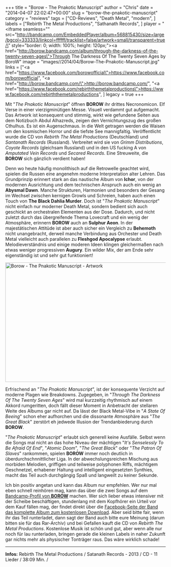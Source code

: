 +++
title = "Borow - The Pnakotic Manuscript"
author = "Chris"
date = "2014-04-07 22:02:47+00:00"
slug = "borow-the-pnakotic-manuscript"
category = "reviews"
tags = ["CD-Reviews", "Death Metal", "modern", ]
labels = ["Rebirth The Metal Productions", "Sathanath Records", ]
player = "<iframe seamless=\"\" src=\"http://bandcamp.com/EmbeddedPlayer/album=568815430/size=large/bgcol=333333/linkcol=ffffff/tracklist=false/artwork=small/transparent=true/\" style=\"border: 0; width: 100%; height: 120px;\"><a href=\"http://borow.bandcamp.com/album/through-the-darkness-of-the-twenty-seven-ages\">Through The Darkness Of The Twenty Seven Ages by BoroW</a></iframe>"
image = "images//2014/04/Borow-The-Pnakotic-Manuscript.jpg"
links = ["<a href=\"https://www.facebook.com/borowofficial\">https://www.facebook.com/borowofficial</a>", "<a href=\"http://borow.bandcamp.com/\">http://borow.bandcamp.com/</a>", "<a href=\"https://www.facebook.com/rebirththemetalproductions\">https://www.facebook.com/rebirththemetalproductions</a>", ]
legacy = true
+++

Mit "_The Pnakotic Manuscript_" öffnen **BOROW** ihr drittes Necronomicon. Elf Verse in einer vierzigminütigen Messe. Visuell verdammt gut aufgemacht. Das Artwork ist konsequent und stimmig, wirkt wie gefundene Seiten aus dem Notizbuch Abdul Alhazreds, zeigen den Vernichtungszug des großen Cthulhus. Es ist ein Augenschmaus.
In die Welt getragen werden die Waisen um den kosmischen Horror und die tiefste See mannigfaltig. Veröffentlicht wurde die CD von _Rebirth The Metal Productions_ (Deutschland) und _Santanath Records_ (Russland). Verbreitet wird sie von _Grimm Distributions_, _Coyote Records_ (gleichsam Russland) und  in den US fucking A von _Amputated Vein Records_ und _Secared Records_. Eine Streuweite, die **BOROW** sich gänzlich verdient haben!

Denn wo heute häufig monolithisch auf die Retrowelle geachtet wird, spielen die Russen eine angenehm moderne Interpretation alter Lehren. Das Grundprinzip erinnert stark an das nautische Album von **Ichor**, von der modernen Ausrichtung und dem technischen Anspruch auch ein wenig an **Abysmal Dawn**. Manche Strukturen, Harmonien und besonders der Gesang im Wechsel zwischen kernigen Growls und Schreien, haben auch einen Touch von **The Black Dahlia Murder**.
Doch ist "_The Pnakotic Manuscript_" nicht einfach nur moderner Death Metal, sondern bedient sich auch geschickt an orchestralen Elementen aus der Dose. Dadurch, und nicht zuletzt durch das übergreifende Thema Lovecraft und ein wenig der Atmosphäre, erinnern **BOROW** auch an **Sulphur Aeon**. In der majestätischen Attitüde ist aber auch sicher ein Vergleich zu **Behemoth** nicht unangebracht, derweil manche Verbindung aus Orchester und Death Metal vielleicht auch parallelen zu **Fleshgod Apocalypse** erlaubt. Melodieverständnis und einige moderen Ideen klingen gleichermaßen nach etwas weniger progressiven **Augury**. Ein wilder Mix, der am Ende sehr eigenständig ist und sehr gut funktioniert!

<img alt="Borow - The Pnakotic Manuscript - Artwork" class="aligncenter size-large wp-image-12862" height="374" src="images//2014/04/Borow-The-Pnakotic-Manuscript-Artwork-690x374.jpg" width="690"/>

Erfrischend an "_The Pnakotic Manuscript_", ist der konsequente Verzicht auf moderne Plagen wie Breakdowns. Zugegeben, in "_Through The Darkness Of The Twenty Seven Ages_" wird mal kurzzeitig rhythmisch auf einem Akkord rumgeritten, doch fällt dieser Moment in Anbetracht der stellaren Weite des Albums gar nicht auf. Da lässt der Black Metal-Vibe in "_A State Of Beeing_" schon eher aufhorchen und die dissonante Atmosphäre aus "_The Great Black_" zerstört eh jedwede Illusion der Trendanbiederung durch **BOROW**.

"_The Pnakotic Manuscript_" erlaubt sich generell keine Ausfälle. Selbst wenn die Songs mal nicht an das hohe Niveau der mächtigen "_It's Senselessly To Be Afraid Of End_", "_Atomic Doom_", "_The Great Black_" oder "_The Patron Of Slaves_" rankommen, spielen **BOROW** immer noch deutlich in überdurchschnnittlicher Liga.
In der abwechslungsreichen Mischung aus morbiden Melodien, griffigen und teilweise polyphonen Riffs, mächtigem Geschnetzel, erhabener Haltung und intelligent eingesetzten Synthies, macht das Teil auch durchgängig Spaß und langweilt zu keiner Sekunde.

Ich bin positiv angetan und kann das Album nur empfehlen. Wer nur mal eben schnell reinhören mag, kann das über die zwei Songs auf dem <a href="http://borow.bandcamp.com/">Bandcamp-Profil von **BOROW**</a> machen. Wer sich lieber etwas intensiver mit der Scheibe beschäftigen, stundenlang mit dem Kopfhörer ein Urteil vor dem Kauf fällen mag, der findet direkt über die <a href="https://www.facebook.com/borowofficial/posts/727520573924727?stream_ref=10">Facebook-Seite der Band das komplette Album zum kostenlosen Download</a>. Aber seid bitte fair, wenn ihr das Teil runterladet, dann sagt der Band auch bitte eure Meinung (darum bitten sie für das Rar-Archiv) und bei Gefallen kauft die CD von _Rebirth The Metal Productions_. Kostenlose Musik ist schön und gut, aber wenn alle nur noch für lau runterladen, bringen gerade die kleinen Labels in naher Zukunft gar nichts mehr als physischer Tonträger raus. Das wäre wirklich schade!





---
**Infos:**
Rebirth The Metal Productions / Satanath Records - 2013 / 
CD - 11 Lieder / 38:09 Min. / 

